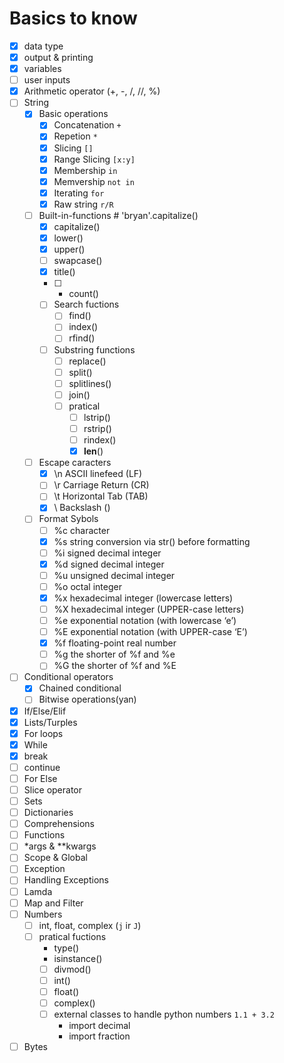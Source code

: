 
# Basics to know
- [x] data type
- [x] output & printing
- [x] variables
- [ ] user inputs
- [x] Arithmetic operator (+, -, /, //, %)
- [ ] String
    - [x] Basic operations
        - [x] Concatenation `+`
        - [x] Repetion `*`
        - [x] Slicing `[]`
        - [x] Range Slicing `[x:y]`
        - [x] Membership `in`
        - [x] Memvership `not in`
        - [x] Iterating `for`
        - [x] Raw string `r/R`
    - [ ] Built-in-functions                 # 'bryan'.capitalize()
        - [x] capitalize()
        - [x] lower()
        - [x] upper()
        - [ ] swapcase()
        - [x] title()
        - [ ] * count()
        - [ ] Search fuctions
            - [ ] find()
            - [ ] index()
            - [ ] rfind()
        - [ ] Substring functions
            - [ ] replace()
            - [ ] split()
            - [ ] splitlines()
            - [ ] join()
            - [ ] pratical
                - [ ] lstrip()
                - [ ] rstrip()
                - [ ] rindex()
                - [x] __len__()
    - [ ] Escape caracters
        - [x] \n	ASCII linefeed (LF)
        - [ ] \r	Carriage Return (CR)
        - [ ] \t	Horizontal Tab (TAB)
        - [x] \\	Backslash (\)
    - [ ] Format Sybols
        - [ ] %c	character
        - [x] %s	string conversion via str() before formatting
        - [ ] %i	signed decimal integer
        - [x] %d	signed decimal integer
        - [ ] %u	unsigned decimal integer
        - [ ] %o	octal integer
        - [x] %x	hexadecimal integer (lowercase letters)
        - [ ] %X	hexadecimal integer (UPPER-case letters)
        - [ ] %e	exponential notation (with lowercase ‘e’)
        - [ ] %E	exponential notation (with UPPER-case ‘E’)
        - [x] %f	floating-point real number         
        - [ ] %g	the shorter of %f and %e
        - [ ] %G	the shorter of %f and %E
- [ ] Conditional operators
    - [x] Chained conditional
    - [ ] Bitwise operations(yan)
- [x] If/Else/Elif
- [x] Lists/Turples
- [x] For loops
- [x] While
- [x] break
- [ ] continue
- [ ] For Else
- [ ] Slice operator
- [ ] Sets
- [ ] Dictionaries
- [ ] Comprehensions
- [ ] Functions
- [ ] *args & **kwargs
- [ ] Scope & Global
- [ ] Exception
- [ ] Handling Exceptions
- [ ] Lamda
- [ ] Map and Filter
- [ ] Numbers
    - [ ] int, float, complex (`j` ir `J`)
    - [ ] pratical fuctions
        - type()
        - isinstance()
        - [ ] divmod()
        - [ ] int()
        - [ ] float()
        - [ ] complex()
        - [ ] external classes to handle python numbers `1.1 + 3.2`
            - import decimal
            - import fraction
        
- [ ] Bytes
